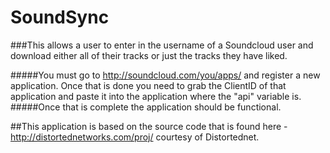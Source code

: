 SoundSync
=========

###This allows a user to enter in the username of a Soundcloud user and download either all of their tracks or just the tracks they have liked.

#####You must go to http://soundcloud.com/you/apps/ and register a new application. Once that is done you need to grab the ClientID of that application and paste it into the application where the "api" variable is.
#####Once that is complete the application should be functional.


##This application is based on the source code that is found here - http://distortednetworks.com/proj/ courtesy of Distortednet.
